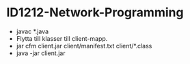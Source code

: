 # ID1212-Network-Programming
* javac *.java
* Flytta till klasser till client-mapp.
* jar cfm client.jar client/manifest.txt client/*.class
* java -jar client.jar
